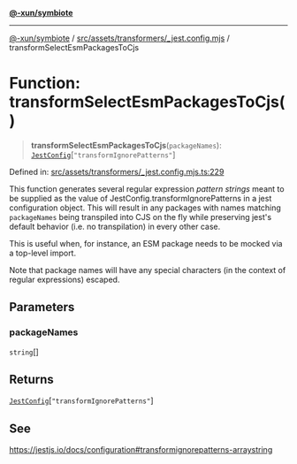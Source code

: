 [**@-xun/symbiote**](../../../../../README.md)

***

[@-xun/symbiote](../../../../../README.md) / [src/assets/transformers/\_jest.config.mjs](../README.md) / transformSelectEsmPackagesToCjs

# Function: transformSelectEsmPackagesToCjs()

> **transformSelectEsmPackagesToCjs**(`packageNames`): [`JestConfig`](../type-aliases/JestConfig.md)\[`"transformIgnorePatterns"`\]

Defined in: [src/assets/transformers/\_jest.config.mjs.ts:229](https://github.com/Xunnamius/symbiote/blob/385866d2602d36dd6b86c7f4511dc3df19a6ef56/src/assets/transformers/_jest.config.mjs.ts#L229)

This function generates several regular expression _pattern strings_ meant to
be supplied as the value of JestConfig.transformIgnorePatterns in a
jest configuration object. This will result in any packages with names
matching `packageNames` being transpiled into CJS on the fly while preserving
jest's default behavior (i.e. no transpilation) in every other case.

This is useful when, for instance, an ESM package needs to be mocked via a
top-level import.

Note that package names will have any special characters (in the context of
regular expressions) escaped.

## Parameters

### packageNames

`string`[]

## Returns

[`JestConfig`](../type-aliases/JestConfig.md)\[`"transformIgnorePatterns"`\]

## See

https://jestjs.io/docs/configuration#transformignorepatterns-arraystring
